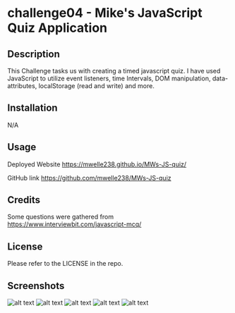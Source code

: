 # challenge04 - Mike's JavaScript Quiz Application

## Description

This Challenge tasks us with creating a timed javascript quiz.  I have used JavaScript to utilize event listeners, time Intervals, DOM manipulation, data-attributes, localStorage (read and write) and more.

## Installation

N/A

## Usage

Deployed Website
https://mwelle238.github.io/MWs-JS-quiz/

GitHub link
https://github.com/mwelle238/MWs-JS-quiz


## Credits

Some questions were gathered from https://www.interviewbit.com/javascript-mcq/

## License

Please refer to the LICENSE in the repo.

## Screenshots

![alt text](https://github.com/mwelle238/MWs-JS-quiz/assets/images/image1.JPG?raw=true)
![alt text](https://github.com/mwelle238/MWs-JS-quiz/assets/images/image2.JPG?raw=true)
![alt text](https://github.com/mwelle238/MWs-JS-quiz/assets/images/image3.JPG?raw=true)
![alt text](https://github.com/mwelle238/MWs-JS-quiz/assets/images/image4.JPG?raw=true)
![alt text](https://github.com/mwelle238/MWs-JS-quiz/assets/images/image5.JPG?raw=true)
